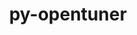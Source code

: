 ---
title: "py-opentuner"
layout: cache
categories: [package, develop]
meta: {"versions": ["0.8.7"], "compilers": ["gcc@=11.4.0", "gcc@=9.4.0", "oneapi@=2024.2.0", "oneapi@=2024.2.1"], "oss": ["ubuntu20.04", "ubuntu22.04"], "platforms": ["linux"], "targets": ["neoverse_v1", "ppc64le", "x86_64_v3"], "stacks": ["e4s", "e4s-neoverse_v1", "e4s-oneapi", "e4s-power", "root"], "num_specs": 18, "num_specs_by_stack": {"root": 18, "e4s-power": 4, "e4s-neoverse_v1": 5, "e4s": 4, "e4s-oneapi": 5}}
spec_details: [{"hash": "wkm2v6p2tyfgtvedmrrwxnkwoyzoiba7", "compiler": "gcc@=9.4.0", "versions": ["0.8.7"], "os": "ubuntu20.04", "platform": "linux", "target": "ppc64le", "variants": ["build_system=python_pip"], "stacks": ["root", "e4s-power"], "size": "-", "tarball": "https://binaries.spack.io/develop/build_cache/linux-ubuntu20.04-ppc64le/gcc-9.4.0/py-opentuner-0.8.7/linux-ubuntu20.04-ppc64le-gcc-9.4.0-py-opentuner-0.8.7-wkm2v6p2tyfgtvedmrrwxnkwoyzoiba7.spack"}, {"hash": "og3sbze5ptphxthirlfqrhpnfboryoi5", "compiler": "gcc@=9.4.0", "versions": ["0.8.7"], "os": "ubuntu20.04", "platform": "linux", "target": "ppc64le", "variants": ["build_system=python_pip"], "stacks": ["root", "e4s-power"], "size": "-", "tarball": "https://binaries.spack.io/develop/build_cache/linux-ubuntu20.04-ppc64le/gcc-9.4.0/py-opentuner-0.8.7/linux-ubuntu20.04-ppc64le-gcc-9.4.0-py-opentuner-0.8.7-og3sbze5ptphxthirlfqrhpnfboryoi5.spack"}, {"hash": "oqihdgnvduqmwerbpzdifntktcfdf5m2", "compiler": "gcc@=9.4.0", "versions": ["0.8.7"], "os": "ubuntu20.04", "platform": "linux", "target": "ppc64le", "variants": ["build_system=python_pip"], "stacks": ["root", "e4s-power"], "size": "-", "tarball": "https://binaries.spack.io/develop/build_cache/linux-ubuntu20.04-ppc64le/gcc-9.4.0/py-opentuner-0.8.7/linux-ubuntu20.04-ppc64le-gcc-9.4.0-py-opentuner-0.8.7-oqihdgnvduqmwerbpzdifntktcfdf5m2.spack"}, {"hash": "cqv2kthdrldiorbonf4epgzk4q7gipet", "compiler": "gcc@=9.4.0", "versions": ["0.8.7"], "os": "ubuntu20.04", "platform": "linux", "target": "ppc64le", "variants": ["build_system=python_pip"], "stacks": ["root", "e4s-power"], "size": "-", "tarball": "https://binaries.spack.io/develop/build_cache/linux-ubuntu20.04-ppc64le/gcc-9.4.0/py-opentuner-0.8.7/linux-ubuntu20.04-ppc64le-gcc-9.4.0-py-opentuner-0.8.7-cqv2kthdrldiorbonf4epgzk4q7gipet.spack"}, {"hash": "jlba7z2ykkqxyevdquuiry2e22el5iml", "compiler": "gcc@=11.4.0", "versions": ["0.8.7"], "os": "ubuntu22.04", "platform": "linux", "target": "neoverse_v1", "variants": ["build_system=python_pip"], "stacks": ["e4s-neoverse_v1", "root"], "size": "-", "tarball": "https://binaries.spack.io/develop/build_cache/linux-ubuntu22.04-neoverse_v1/gcc-11.4.0/py-opentuner-0.8.7/linux-ubuntu22.04-neoverse_v1-gcc-11.4.0-py-opentuner-0.8.7-jlba7z2ykkqxyevdquuiry2e22el5iml.spack"}, {"hash": "tnult7dcy37n3fvpmllun3o2zn3m2g5i", "compiler": "gcc@=11.4.0", "versions": ["0.8.7"], "os": "ubuntu22.04", "platform": "linux", "target": "neoverse_v1", "variants": ["build_system=python_pip"], "stacks": ["e4s-neoverse_v1", "root"], "size": "-", "tarball": "https://binaries.spack.io/develop/build_cache/linux-ubuntu22.04-neoverse_v1/gcc-11.4.0/py-opentuner-0.8.7/linux-ubuntu22.04-neoverse_v1-gcc-11.4.0-py-opentuner-0.8.7-tnult7dcy37n3fvpmllun3o2zn3m2g5i.spack"}, {"hash": "j6dhdkls7iylyphb7wru5rlbg6a5jrdy", "compiler": "gcc@=11.4.0", "versions": ["0.8.7"], "os": "ubuntu22.04", "platform": "linux", "target": "neoverse_v1", "variants": ["build_system=python_pip"], "stacks": ["e4s-neoverse_v1", "root"], "size": "-", "tarball": "https://binaries.spack.io/develop/build_cache/linux-ubuntu22.04-neoverse_v1/gcc-11.4.0/py-opentuner-0.8.7/linux-ubuntu22.04-neoverse_v1-gcc-11.4.0-py-opentuner-0.8.7-j6dhdkls7iylyphb7wru5rlbg6a5jrdy.spack"}, {"hash": "7pfvxvv6or7tdwefjhhmuapcfwusnz7m", "compiler": "gcc@=11.4.0", "versions": ["0.8.7"], "os": "ubuntu22.04", "platform": "linux", "target": "neoverse_v1", "variants": ["build_system=python_pip"], "stacks": ["e4s-neoverse_v1", "root"], "size": "-", "tarball": "https://binaries.spack.io/develop/build_cache/linux-ubuntu22.04-neoverse_v1/gcc-11.4.0/py-opentuner-0.8.7/linux-ubuntu22.04-neoverse_v1-gcc-11.4.0-py-opentuner-0.8.7-7pfvxvv6or7tdwefjhhmuapcfwusnz7m.spack"}, {"hash": "b2hasko6obnrymdr22xzp44qfetuhr57", "compiler": "gcc@=11.4.0", "versions": ["0.8.7"], "os": "ubuntu22.04", "platform": "linux", "target": "neoverse_v1", "variants": ["build_system=python_pip"], "stacks": ["e4s-neoverse_v1", "root"], "size": "-", "tarball": "https://binaries.spack.io/develop/build_cache/linux-ubuntu22.04-neoverse_v1/gcc-11.4.0/py-opentuner-0.8.7/linux-ubuntu22.04-neoverse_v1-gcc-11.4.0-py-opentuner-0.8.7-b2hasko6obnrymdr22xzp44qfetuhr57.spack"}, {"hash": "mdifnuppwz3byylqqd5ax6at4zdwqqj3", "compiler": "gcc@=11.4.0", "versions": ["0.8.7"], "os": "ubuntu22.04", "platform": "linux", "target": "x86_64_v3", "variants": ["build_system=python_pip"], "stacks": ["root", "e4s"], "size": "-", "tarball": "https://binaries.spack.io/develop/build_cache/linux-ubuntu22.04-x86_64_v3/gcc-11.4.0/py-opentuner-0.8.7/linux-ubuntu22.04-x86_64_v3-gcc-11.4.0-py-opentuner-0.8.7-mdifnuppwz3byylqqd5ax6at4zdwqqj3.spack"}, {"hash": "bztdoidtcwhfsgxsvfav2ke4wnor7zml", "compiler": "gcc@=11.4.0", "versions": ["0.8.7"], "os": "ubuntu22.04", "platform": "linux", "target": "x86_64_v3", "variants": ["build_system=python_pip"], "stacks": ["root", "e4s"], "size": "-", "tarball": "https://binaries.spack.io/develop/build_cache/linux-ubuntu22.04-x86_64_v3/gcc-11.4.0/py-opentuner-0.8.7/linux-ubuntu22.04-x86_64_v3-gcc-11.4.0-py-opentuner-0.8.7-bztdoidtcwhfsgxsvfav2ke4wnor7zml.spack"}, {"hash": "yq6ipneyjjtjavt4mj2yhbc3vjkvm4hs", "compiler": "gcc@=11.4.0", "versions": ["0.8.7"], "os": "ubuntu22.04", "platform": "linux", "target": "x86_64_v3", "variants": ["build_system=python_pip"], "stacks": ["root", "e4s"], "size": "-", "tarball": "https://binaries.spack.io/develop/build_cache/linux-ubuntu22.04-x86_64_v3/gcc-11.4.0/py-opentuner-0.8.7/linux-ubuntu22.04-x86_64_v3-gcc-11.4.0-py-opentuner-0.8.7-yq6ipneyjjtjavt4mj2yhbc3vjkvm4hs.spack"}, {"hash": "ui2ofewfwhwjihdkxh4acfpdiq5xhhei", "compiler": "gcc@=11.4.0", "versions": ["0.8.7"], "os": "ubuntu22.04", "platform": "linux", "target": "x86_64_v3", "variants": ["build_system=python_pip"], "stacks": ["root", "e4s"], "size": "-", "tarball": "https://binaries.spack.io/develop/build_cache/linux-ubuntu22.04-x86_64_v3/gcc-11.4.0/py-opentuner-0.8.7/linux-ubuntu22.04-x86_64_v3-gcc-11.4.0-py-opentuner-0.8.7-ui2ofewfwhwjihdkxh4acfpdiq5xhhei.spack"}, {"hash": "fupigu3yshidvl55en4b7obmiv6wqjef", "compiler": "oneapi@=2024.2.0", "versions": ["0.8.7"], "os": "ubuntu22.04", "platform": "linux", "target": "x86_64_v3", "variants": ["build_system=python_pip"], "stacks": ["e4s-oneapi", "root"], "size": "-", "tarball": "https://binaries.spack.io/develop/build_cache/linux-ubuntu22.04-x86_64_v3/oneapi-2024.2.0/py-opentuner-0.8.7/linux-ubuntu22.04-x86_64_v3-oneapi-2024.2.0-py-opentuner-0.8.7-fupigu3yshidvl55en4b7obmiv6wqjef.spack"}, {"hash": "w7dkkd37kouaje463cozz54y7enas7ij", "compiler": "oneapi@=2024.2.1", "versions": ["0.8.7"], "os": "ubuntu22.04", "platform": "linux", "target": "x86_64_v3", "variants": ["build_system=python_pip"], "stacks": ["e4s-oneapi", "root"], "size": "-", "tarball": "https://binaries.spack.io/develop/build_cache/linux-ubuntu22.04-x86_64_v3/oneapi-2024.2.1/py-opentuner-0.8.7/linux-ubuntu22.04-x86_64_v3-oneapi-2024.2.1-py-opentuner-0.8.7-w7dkkd37kouaje463cozz54y7enas7ij.spack"}, {"hash": "3djljsme5pwgfadk5gcos4buhuqaelpq", "compiler": "oneapi@=2024.2.1", "versions": ["0.8.7"], "os": "ubuntu22.04", "platform": "linux", "target": "x86_64_v3", "variants": ["build_system=python_pip"], "stacks": ["e4s-oneapi", "root"], "size": "-", "tarball": "https://binaries.spack.io/develop/build_cache/linux-ubuntu22.04-x86_64_v3/oneapi-2024.2.1/py-opentuner-0.8.7/linux-ubuntu22.04-x86_64_v3-oneapi-2024.2.1-py-opentuner-0.8.7-3djljsme5pwgfadk5gcos4buhuqaelpq.spack"}, {"hash": "3uajqx7uvhqjcpvsxs6nahqqmpmfylbt", "compiler": "oneapi@=2024.2.1", "versions": ["0.8.7"], "os": "ubuntu22.04", "platform": "linux", "target": "x86_64_v3", "variants": ["build_system=python_pip"], "stacks": ["e4s-oneapi", "root"], "size": "-", "tarball": "https://binaries.spack.io/develop/build_cache/linux-ubuntu22.04-x86_64_v3/oneapi-2024.2.1/py-opentuner-0.8.7/linux-ubuntu22.04-x86_64_v3-oneapi-2024.2.1-py-opentuner-0.8.7-3uajqx7uvhqjcpvsxs6nahqqmpmfylbt.spack"}, {"hash": "l4wafuplh237fycxgmhak5dpck4muye3", "compiler": "oneapi@=2024.2.1", "versions": ["0.8.7"], "os": "ubuntu22.04", "platform": "linux", "target": "x86_64_v3", "variants": ["build_system=python_pip"], "stacks": ["e4s-oneapi", "root"], "size": "-", "tarball": "https://binaries.spack.io/develop/build_cache/linux-ubuntu22.04-x86_64_v3/oneapi-2024.2.1/py-opentuner-0.8.7/linux-ubuntu22.04-x86_64_v3-oneapi-2024.2.1-py-opentuner-0.8.7-l4wafuplh237fycxgmhak5dpck4muye3.spack"}]
---